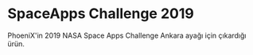 # SpaceApps Challenge 2019

PhoeniX'in 2019 NASA Space Apps Challenge Ankara ayağı için çıkardığı ürün.
